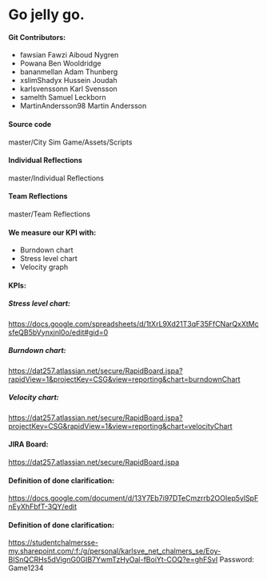 # Go jelly go.


#### Git Contributors:
- fawsian    		Fawzi Aiboud Nygren 
- Powana	 	Ben Wooldridge
- bananmellan		Adam Thunberg
- xslimShadyx		Hussein Joudah
- karlsvenssonn		Karl Svensson
- samelth		Samuel Leckborn
- MartinAndersson98	Martin Andersson

#### Source code
master/City Sim Game/Assets/Scripts

#### Individual Reflections
master/Individual Reflections

#### Team Reflections
master/Team Reflections

#### We measure our KPI with:
 - Burndown chart
 - Stress level chart
 - Velocity graph

#### KPIs:
##### Stress level chart:
https://docs.google.com/spreadsheets/d/1tXrL9Xd21T3qF35FfCNarQxXtMcsfeQB5bVynxjnl0o/edit#gid=0
##### Burndown chart:
https://dat257.atlassian.net/secure/RapidBoard.jspa?rapidView=1&projectKey=CSG&view=reporting&chart=burndownChart
##### Velocity chart:
https://dat257.atlassian.net/secure/RapidBoard.jspa?projectKey=CSG&rapidView=1&view=reporting&chart=velocityChart

#### JIRA Board:
https://dat257.atlassian.net/secure/RapidBoard.jspa

#### Definition of done clarification:
https://docs.google.com/document/d/13Y7Eb7i97DTeCmzrrb2OOIep5ylSpFnEyXhFbfT-3QY/edit

#### Definition of done clarification:
https://studentchalmersse-my.sharepoint.com/:f:/g/personal/karlsve_net_chalmers_se/Eoy-BISnQCRHs5dVignG0GIB7YwmTzHyOal-fBoiYt-COQ?e=ghFSvI
Password: Game1234
